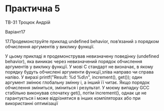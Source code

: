 # Практична 5
ТВ-31 Троцюк Андрій

Варіант17

17.Продемонструйте приклад undefined behavior, пов’язаний з порядком обчислення аргументів у виклику функції.


У цьому прикладі я продемонстрував невизначену поведінку (undefined behavior), яка виникає через невизначений порядок обчислення аргументів у виклику функції. У мові C стандарт не визначає, в якому порядку будуть обчислені аргументи функції,зліва направо чи справа наліво. У виразі printf("Result: %d %d\n", increment(), get()); один аргумент змінює глобальну змінну i, а інший її читає. Якщо порядок обчислення зміниться, зміниться і результат. У моєму випадку GCC стабільно виконував спочатку get(), потім increment(), однак це не гарантується і може відрізнятися в інших компіляторах або при використанні оптимізації
